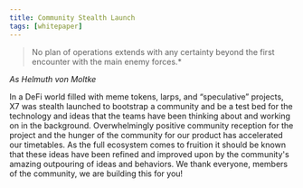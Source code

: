 ```yaml
---
title: Community Stealth Launch
tags: [whitepaper]
---
```


> No plan of operations extends with any certainty beyond the first encounter with the main enemy forces.\*

_As Helmuth von Moltke_

In a DeFi world filled with meme tokens, larps, and “speculative” projects, X7 was stealth launched to bootstrap a community and be a test bed for the technology and ideas that the teams have been thinking about and working on in the background. Overwhelmingly positive community reception for the project and the hunger of the community for our product has accelerated our timetables. As the full ecosystem comes to fruition it should be known that these ideas have been refined and improved upon by the community's amazing outpouring of ideas and behaviors. We thank everyone, members of the community, we are building this for you!
